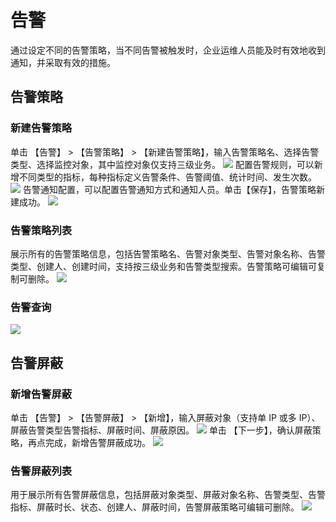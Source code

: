 # 告警 #
通过设定不同的告警策略，当不同告警被触发时，企业运维人员能及时有效地收到通知，并采取有效的措施。
## 告警策略 ##
### 新建告警策略 ###
单击 【告警】 > 【告警策略】 > 【新建告警策略】，输入告警策略名、选择告警类型、选择监控对象，其中监控对象仅支持三级业务。
![](http://i.imgur.com/ruOjHRu.png)
配置告警规则，可以新增不同类型的指标，每种指标定义告警条件、告警阈值、统计时间、发生次数。
![](http://i.imgur.com/TqvUK0J.png)
告警通知配置，可以配置告警通知方式和通知人员。单击【保存】，告警策略新建成功。
![](http://i.imgur.com/7PoXFAC.png)
### 告警策略列表 ###
展示所有的告警策略信息，包括告警策略名、告警对象类型、告警对象名称、告警类型、创建人、创建时间，支持按三级业务和告警类型搜索。告警策略可编辑可复制可删除。
![](http://i.imgur.com/iBZmOSI.png)
### 告警查询 ###
![](http://i.imgur.com/oJkWiGB.png)
## 告警屏蔽 ##
### 新增告警屏蔽 ###
单击 【告警】 > 【告警屏蔽】 > 【新增】，输入屏蔽对象（支持单 IP 或多 IP）、屏蔽告警类型告警指标、屏蔽时间、屏蔽原因。
![](http://i.imgur.com/NzidIrK.png)
单击 【下一步】，确认屏蔽策略，再点完成，新增告警屏蔽成功。
![](http://i.imgur.com/eZOITug.png)
### 告警屏蔽列表 ###
用于展示所有告警屏蔽信息，包括屏蔽对象类型、屏蔽对象名称、告警类型、告警指标、屏蔽时长、状态、创建人、屏蔽时间，告警屏蔽策略可编辑可删除。
![](http://i.imgur.com/HQdrsFN.png)
